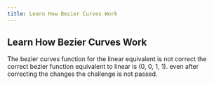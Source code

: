 ```yaml
---
title: Learn How Bezier Curves Work
---
```

## Learn How Bezier Curves Work

The bezier curves function for the linear equivalent is not  correct the correct bezier function equivalent to linear is (0, 0, 1, 1). even after correcting the changes the challenge is not passed.
